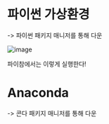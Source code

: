 

# 파이썬 가상환경 

-> 파이썬 패키지 매니저를 통해 다운

![image](https://user-images.githubusercontent.com/15938354/120756188-ea5a4100-c549-11eb-8eb5-fe03a7d0e98a.png)

파이참에서는 이렇게 실행한다!



# Anaconda

-> 콘다 패키지 매니저를 통해 다운

